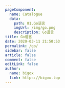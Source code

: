 ```yaml
---
pageComponent:
  name: Catalogue
  data:
    path: 01.Go语言
    imgUrl: /img/go.png
    description: Go语言
title: Go语言
date: 2020-03-11 21:50:53
permalink: /go/
sidebar: false
article: false
comment: false
editLink: false
author:
  name: bigox
  link: https://bigox.top
---
```

